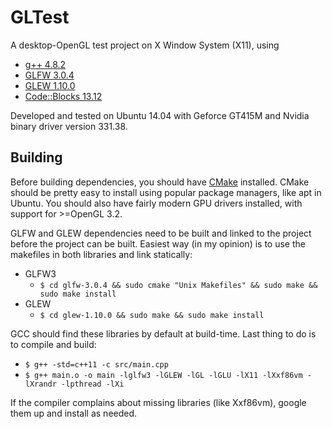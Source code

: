 # GLTest #

A desktop-OpenGL test project on X Window System (X11), using
  - [g++ 4.8.2](http://gcc.gnu.org/)
  - [GLFW 3.0.4](http://www.glfw.org/)
  - [GLEW 1.10.0](http://glew.sourceforge.net/)
  - [Code::Blocks 13.12](http://www.codeblocks.org/)

Developed and tested on Ubuntu 14.04 with Geforce GT415M and Nvidia binary driver version 331.38.

## Building ##
Before building dependencies, you should have [CMake](http://www.cmake.org/) installed. CMake should be pretty easy to install using popular package managers, like apt in Ubuntu. You should also have fairly modern GPU drivers installed, with support for >=OpenGL 3.2.

GLFW and GLEW dependencies need to be built and linked to the project before the project can be built. Easiest way (in my opinion) is to use the makefiles in both libraries and link statically:
  - GLFW3
    - `$ cd glfw-3.0.4 && sudo cmake "Unix Makefiles" && sudo make && sudo make install`
  - GLEW
    - `$ cd glew-1.10.0 && sudo make && sudo make install`

GCC should find these libraries by default at build-time. Last thing to do is to compile and build:
  - `$ g++ -std=c++11 -c src/main.cpp`
  - `$ g++ main.o -o main -lglfw3 -lGLEW -lGL -lGLU -lX11 -lXxf86vm -lXrandr -lpthread -lXi`

If the compiler complains about missing libraries (like Xxf86vm), google them up and install as needed.
